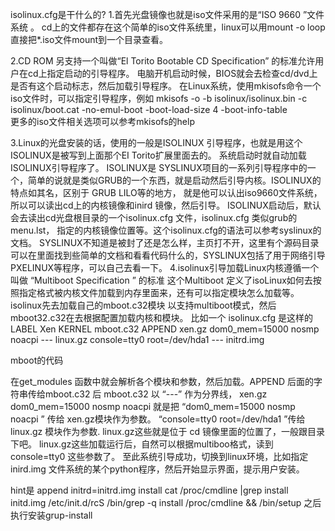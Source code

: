 isolinux.cfg是干什么的?
1.首先光盘镜像也就是iso文件采用的是“ISO 9660 ”文件系统 。
cd上的文件都存在这个简单的iso文件系统里，linux可以用mount  -o loop 直接把*.iso文件mount到一个目录查看。

2.CD ROM 另支持一个叫做“El Torito Bootable CD Specification”     的标准允许用户在cd上指定启动的引导程序。
电脑开机启动时候，BIOS就会去检查cd/dvd上是否有这个启动标志，然后加载引导程序。
在Linux系统，使用mkisofs命令一个iso文件时，可以指定引导程序，例如
mkisofs -o <isoimage> -b isolinux/isolinux.bin -c isolinux/boot.cat -no-emul-boot -boot-load-size 4 -boot-info-table \
<root-of-iso-tree> 
更多的iso文件相关选项可以参考mkisofs的help  

3.Linux的光盘安装的话，使用的一般是ISOLINUX 引导程序，也就是用这个ISOLINUX是被写到上面那个EI Torito扩展里面去的。 系统启动时就自动加载ISOLINUX引导程序了。
ISOLINUX是  SYSLINUX项目的一系列引导程序中的一个，简单的说就是类似GRUB的一个东西，就是启动然后引导内核。ISOLINUX的特点如其名，区别于 GRUB LILO等的地方，
就是他可以认出iso9660文件系统，所以可以读出cd上的内核镜像和inird 镜像，然后引导。
ISOLINUX启动后，默认会去读出cd光盘根目录的一个isolinux.cfg 文件，isolinux.cfg 类似grub的menu.lst，
指定的内核镜像位置等。这个isolinux.cfg的语法可以参考syslinux的文档。
SYSLINUX不知道是被封了还是怎么样，主页打不开，这里有个源码目录
可以在里面找到些简单的文档和看看代码什么的，SYSLINUX包括了用于网络引导PXELINUX等程序，可以自己去看一下。
4.isolinux引导加载Linux内核遵循一个叫做 “Multiboot Specification ” 的标准
这个Multiboot 定义了isoLinux如何去按照指定格式被内核文件加载到内存里面来，还有可以指定模块怎么加载等。
isolinux先去加载自己的mboot.c32模块 以支持multiboot模式，然后mboot32.c32在去根据配置加载内核和模块。
比如一个 isolinux.cfg 是这样的
LABEL Xen
    KERNEL mboot.c32
    APPEND xen.gz dom0_mem=15000 nosmp noacpi --- linux.gz console=tty0 root=/dev/hda1 --- initrd.img

mboot的代码

在get_modules 函数中就会解析各个模块和参数，然后加载。APPEND 后面的字符串传给mboot.c32  后
mboot.c32 以 “---” 作为分界线， xen.gz dom0_mem=15000 nosmp noacpi   就是把 “dom0_mem=15000 
nosmp noacpi   ” 传给 xen.gz模块作为参数。 “console=tty0 root=/dev/hda1 ”传给 linux.gz 模块作为参数.
linux.gz这些就是位于 cd 镜像里面的位置了，一般跟目录下吧。
linux.gz这些加载运行后，自然可以根据multiboo格式，读到 console=tty0 这些参数了。
至此系统引导成功，切换到linux环境，比如指定inird.img 文件系统的某个python程序，然后开始显示界面，提示用户安装。



hint是
append initrd=initrd.img    install
cat /proc/cmdline |grep install 
initd.img
/etc/init.d/rcS
/bin/grep -q install /proc/cmdline && /bin/setup
之后执行安装grup-install
